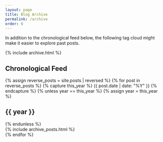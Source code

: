 ```yaml
---
layout: page
title: Blog Archive
permalink: /archive
order: 6
---
```


In addition to the chronological feed below, the following tag cloud might make it easier to explore past posts.

{% include archive.html %}

## Chronological Feed
<div id="blog-archives">
{% assign reverse_posts = site.posts | reversed %}
{% for post in reverse_posts %}
{% capture this_year %}
  {{ post.date | date: "%Y" }}
{% endcapture %}
{% unless year == this_year %}
  {% assign year = this_year %}
  <h2>{{ year }}</h2>
{% endunless %}
<article>
  {% include archive_posts.html %}
</article>
{% endfor %}
</div>
